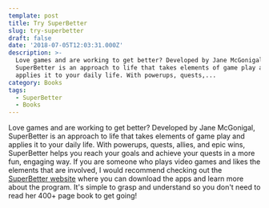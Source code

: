 ```yaml
---
template: post
title: Try SuperBetter
slug: try-superbetter
draft: false
date: '2018-07-05T12:03:31.000Z'
description: >-
  Love games and are working to get better? Developed by Jane McGonigal,
  SuperBetter is an approach to life that takes elements of game play and
  applies it to your daily life. With powerups, quests,...
category: Books
tags:
  - SuperBetter
  - Books
---
```


Love games and are working to get better? Developed by Jane McGonigal, SuperBetter is an approach to life that takes elements of game play and applies it to your daily life. With powerups, quests, allies, and epic wins, SuperBetter helps you reach your goals and achieve your quests in a more fun, engaging way. If you are someone who plays video games and likes the elements that are involved, I would recommend checking out the [SuperBetter website](https://www.superbetter.com/) where you can download the apps and learn more about the program. It's simple to grasp and understand so you don't need to read her 400+ page book to get going!

